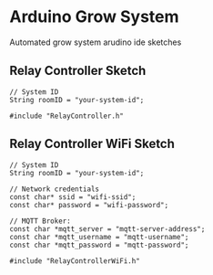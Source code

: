 # Arduino Grow System

Automated grow system arudino ide sketches

## Relay Controller Sketch
```
// System ID
String roomID = "your-system-id";

#include "RelayController.h"
```

## Relay Controller WiFi Sketch
```
// System ID
String roomID = "your-system-id";

// Network credentials
const char* ssid = "wifi-ssid";
const char* password = "wifi-password";

// MQTT Broker:
const char *mqtt_server = "mqtt-server-address";
const char *mqtt_username = "mqtt-username";
const char *mqtt_password = "mqtt-password";

#include "RelayControllerWiFi.h"
```

